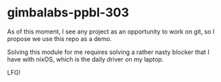 # gimbalabs-ppbl-303

As of this moment, I see any project as an opportunity to work on git, so I propose we use this repo as a demo.

Solving this module for me requires solving a rather nasty blocker that I have with nixOS, which is the daily driver on my laptop.

LFG!


